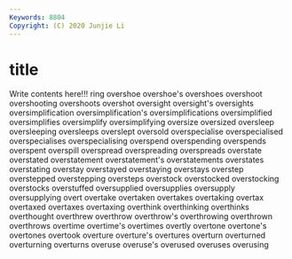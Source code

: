 ```yaml
---
Keywords: 8804
Copyright: (C) 2020 Junjie Li
---
```


# title

Write contents here!!!
ring 
overshoe 
overshoe's 
overshoes 
overshoot
overshooting 
overshoots 
overshot 
oversight 
oversight's 
oversights 
oversimplification 
oversimplification's 
oversimplifications 
oversimplified
oversimplifies 
oversimplify 
oversimplifying 
oversize 
oversized 
oversleep 
oversleeping 
oversleeps 
overslept 
oversold
overspecialise 
overspecialised 
overspecialises 
overspecialising 
overspend 
overspending 
overspends 
overspent 
overspill 
overspread
overspreading 
overspreads 
overstate 
overstated 
overstatement 
overstatement's 
overstatements 
overstates 
overstating 
overstay
overstayed 
overstaying 
overstays 
overstep 
overstepped 
overstepping 
oversteps 
overstock 
overstocked 
overstocking
overstocks 
overstuffed 
oversupplied 
oversupplies 
oversupply 
oversupplying 
overt 
overtake 
overtaken 
overtakes
overtaking 
overtax 
overtaxed 
overtaxes 
overtaxing 
overthink 
overthinking 
overthinks 
overthought 
overthrew
overthrow 
overthrow's 
overthrowing 
overthrown 
overthrows 
overtime 
overtime's 
overtimes 
overtly 
overtone
overtone's 
overtones 
overtook 
overture 
overture's 
overtures 
overturn 
overturned 
overturning 
overturns
overuse 
overuse's 
overused 
overuses 
overusing 
